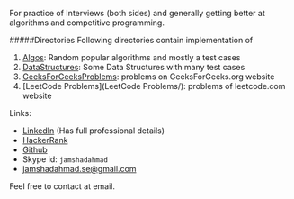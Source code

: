 For practice of Interviews (both sides) and generally getting better at algorithms and competitive programming.

#####Directories
Following directories contain implementation of

1) [Algos](Algos/): Random popular algorithms and mostly a test cases
2) [DataStructures](DataStructures/): Some Data Structures with many test cases
3) [GeeksForGeeksProblems](GeeksForGeeksProblems/): problems on GeeksForGeeks.org website
4) [LeetCode Problems](LeetCode Problems/): problems of leetcode.com website

Links:
- [LinkedIn](https://www.linkedin.com/in/jamshadahmad/) (Has full professional details)
- [HackerRank](https://www.hackerrank.com/JamshadAhmad_SE)
- [Github](https://github.com/JamshadAhmad)
- Skype id: `jamshadahmad`
- [jamshadahmad.se@gmail.com](mailto:jamshadahmad.se@gmail.com)

Feel free to contact at email.